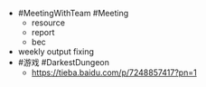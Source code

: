 - #MeetingWithTeam #Meeting
	- resource
	- report
	- bec
- weekly output fixing
- #游戏 #DarkestDungeon
	- https://tieba.baidu.com/p/7248857417?pn=1